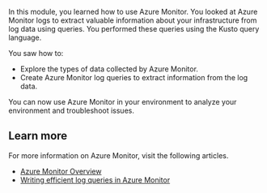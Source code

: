 In this module, you learned how to use Azure Monitor. You looked at Azure Monitor logs to extract valuable information about your infrastructure from log data using queries. You performed these queries using the Kusto query language.

You saw how to:

- Explore the types of data collected by Azure Monitor.
- Create Azure Monitor log queries to extract information from the log data.

You can now use Azure Monitor in your environment to analyze your environment and troubleshoot issues.

## Learn more

For more information on Azure Monitor, visit the following articles.

- [Azure Monitor Overview](https://docs.microsoft.com/azure/azure-monitor/overview)
- [Writing efficient log queries in Azure Monitor](https://docs.microsoft.com/azure/azure-monitor/log-query/log-query-performance)